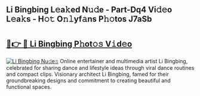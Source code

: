 ## Li Bingbing L𝚎a𝚔ed N𝚞𝚍e - Part-Dq4 Vi𝚍𝚎o L𝚎a𝚔s - H𝚘𝚝 O𝚗𝚕yf𝚊ns P𝚑𝚘tos J7aSb

# <h2><a href="http://kf8v9w.oniu.top/?m=Li+Bingbing">🔗👉 🔴 Li Bingbing P𝚑ot𝚘𝚜 V𝚒d𝚎o</a></h2>

[![Li Bingbing Nu𝚍e𝚜](https://i.imgur.com/0qMVB7G.gif)](http://kf8v9w.oniu.top/?m=Li+Bingbing)
Online entertainer and multimedia artist Li Bingbing, celebrated for sharing dance and lifestyle ideas through viral dance routines and compact clips. Visionary architect Li Bingbing, famed for their groundbreaking designs and commitment to creating beautiful and functional spaces.  
